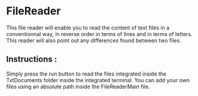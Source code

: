 # FileReader

This file reader will enable you to read the content of text files in a conventionnal way, in reverse order in terms of lines and in terms of letters.
This reader will also point out any differences found between two files.

## Instructions :

Simply press the run button to read the files integrated inside the TxtDocuments folder inside the integrated terminal.
You can add your own files using an absolute path inside the FileReaderMain file.
